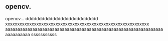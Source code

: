 ## opencv.

opencv...
ddddddddddddddddddddddddddd
xxxxxxxxxxxxxxxxxxxxxxxxxxxxxxxxxxxxxxxxxxxxxxxxxxxxxxxxxxxx
aaaaaaaaaaaaaaaaaaaaaaaaaaaaaaaaaaaaaaaaaaaaaaaaaaaaaaaaaaaaaaaaaaaaaaaaaa
sssssssssss
